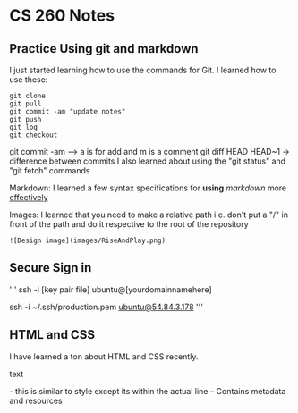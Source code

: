 # CS 260 Notes

## Practice Using git and markdown

I just started learning how to use the commands for Git. 
I learned how to use these:
```
git clone
git pull
git commit -am "update notes"
git push
git log
git checkout
```
git commit -am --> a is for add and m is a comment
git diff HEAD HEAD~1  -> difference between commits
I also learned about using the "git status" and "git fetch" commands

Markdown: I learned a few syntax specifications for **using** _markdown_ more <ins>effectively</ins>

Images: I learned that you need to make a relative path i.e. don't put a "/" in front of the path and do it respective to the root of the repository 

`![Design image](images/RiseAndPlay.png)`

## Secure Sign in 
'''
ssh -i [key pair file] ubuntu@[yourdomainnamehere]

ssh -i ~/.ssh/production.pem ubuntu@54.84.3.178
'''

## HTML and CSS


I have learned a ton about HTML and CSS recently. 

<p style="color:">text</p> - this is similar to style except its within the actual line

<head> – Contains metadata and resources
<style> – Contains internal CSS rules. Basically lets you make a function that includes certain rules. 
<meta name="viewport" content="width=device-width, initial-scale=1"> - this fixes mobile device viewing issues.
<link href="https://cdn.jsdelivr.net/npm/bootstrap@5.2.3/dist/css/bootstrap.min.css" rel="stylesheet" integrity="sha384-rbsA2VBKQhggwzxH7pPCaAqO46MgnOM80zW1RWuH61DGLwZJEdK2Kadq2F9CUG65" crossorigin="anonymous"> - importing the CSS from bootstrap so I can use their code / style

<body> - means that it will be displayed
<script src=""></script> - this is bascially a bootstrap pluggin for javascript

This part is fairly difficult:
'''
<div class="user-info" id="user-info">
    Logged in as: <span id="username">Guest</span>
  </div>

  <script>
    const loggedInUser = "Caden"; 
    document.getElementById("username").textContent = loggedInUser;
  </script>
'''
It essentially creates a class that is accesable by javascript so that I can update the username once somebody logs in. 

<h1> - this makes the text bigger or smaller as you increase the number after h

<nav class="navbar navbar-expand-md navbar-dark bg-dark"> – this is bootstrap again and it makes a nav bar dark colored.

<div class="container"> – Bootstrap container. Honestly bootstrap is super helpful

<button class="navbar-toggler" ...> – Bootstrapss hamburger button

<span class="navbar-toggler-icon"></span> – Icon inside the toggle button

<div class="collapse navbar-collapse" id="navbarNav"> – Collapsible container for nav links

<ul class="navbar-nav ms-auto"> – so ul is basically a container for a list

<li class="nav-item"> – this is where the list comes in (ordered) within the ul code

<a class="nav-link"> – Bootstrap-styled link inside nav bar

<hr /> – A horizontal line

<a href="">text</a> - hyperlinks
'''

I continued to add more CSS. In this case I learned a lot about window sizing and styling. 

display: flex;
flex-direction: column;

margin:
padding: - padding and margin has been super usefull for spacing well. 

position: relative;
position: sticky; - a few other cool positioning tricks. 

display: grid; - helpful for creating layouts of multiple elements. 

Using different tags has been a cool way to target specific elements within my html code. 
#activities-card

right: 24px !important;

putting !important makes it so that this piece of code will overide others

using ":root" lets you make presets or assign a variable to a specific value or color.

I learned that making an underline is possible with this 
content: "";
display: block;

Making gradients is actually pretty easy with "linear-gradient:" or "radial-gradient". 

With forms:
      <form id="activity-form" class="p-3 p-md-4" action="#" method="post" novalidate>
you can actually use Javascript to process and submit them so this builds functionality.

## Production Environment

**Giving deployFiles.sh permissions:**

chmod +x ./deployFiles.sh

**To deploy to my production environment I had to run:**

./deployFiles.sh -k ~/.ssh/production.pem -h riseandplay.click -s startup

that way I could gain access to my production.pem

'''

## React 

**Importing Bootstrap:**

npm install bootstrap react-bootstrap

**Enable React:**

npm install react react-dom react-router-dom

**Create your HTML file:**
login.html

<!DOCTYPE html>
<html lang="en">
  <head>
    <meta charset="utf-8" />
    <link rel="icon" href="/favicon.ico" />
    <meta name="viewport" content="width=device-width, initial-scale=1" />
    <meta name="theme-color" content="#000000" />

    <title>Simon React</title>
  </head>
  <body>
    <noscript>You need to enable JavaScript to run this app.</noscript>
    <div id="root"></div>
    <script type="module" src="/index.jsx"></script>
  </body>
</html>

**Then make the index.jsx:**

import React from 'react';
import ReactDOM from 'react-dom/client';
import App from './src/app';

const root = ReactDOM.createRoot(document.getElementById('root'));
root.render(<App />);

**and app.jsx:**

import React from 'react';
import 'bootstrap/dist/css/bootstrap.min.css';
import './app.css';

export default function App() {
  return <div className="body bg-dark text-light">App will display here</div>;
}

add your *header* and *footer* to the app.jsx file

**then put everything into your app.css**

**then create jsx files for each page**

*Build a function for each*

import React from 'react';

export function Login() {
  return (
    <main className="container-fluid bg-secondary text-center">
      <div>login displayed here</div>
    </main>
  );
}

**import router in the top part of app.jsx**

import { BrowserRouter, NavLink, Route, Routes } from 'react-router-dom';
import { Login } from './login/login';
import { Play } from './play/play';
import { Scores } from './scores/scores';
import { About } from './about/about';

And surround your main function in app.jsx with <BrowserRouter>

Then change the links within app.jsx to this format

'''<NavLink className='nav-link' to='play'>Play</NavLink>'''

**Inject routing component**

Below main in app.jsx put:


<Routes>
  <Route path='/' element={<Login />} exact />
  <Route path='/play' element={<Play />} />
  <Route path='/scores' element={<Scores />} />
  <Route path='/about' element={<About />} />
  <Route path='*' element={<NotFound />} />
</Routes>

and create a now function:

function NotFound() {
  return <main className="container-fluid bg-secondary text-center">404: Return to sender. Address unknown.</main>;
}

**Converting to pure react**

Put the main of each HTML file into the respective jsx react file. Making sure to change class -> className 

and import the css files:

import './scores.css';

**Deploy React**

*create deployReact.sh and past this in:*

'''

while getopts k:h:s: flag
do
    case "${flag}" in
        k) key=${OPTARG};;
        h) hostname=${OPTARG};;
        s) service=${OPTARG};;
    esac
done

if [[ -z "$key" || -z "$hostname" || -z "$service" ]]; then
    printf "\nMissing required parameter.\n"
    printf "  syntax: deployReact.sh -k <pem key file> -h <hostname> -s <service>\n\n"
    exit 1
fi

printf "\n----> Deploying React bundle $service to $hostname with $key\n"

# Step 1
printf "\n----> Build the distribution package\n"
rm -rf build
mkdir build
npm install # make sure vite is installed so that we can bundle
npm run build # build the React front end
cp -rf dist/* build # move the React front end to the target distribution

# Step 2
printf "\n----> Clearing out previous distribution on the target\n"
ssh -i "$key" ubuntu@$hostname << ENDSSH
rm -rf services/${service}/public
mkdir -p services/${service}/public
ENDSSH

# Step 3
printf "\n----> Copy the distribution package to the target\n"
scp -r -i "$key" build/* ubuntu@$hostname:services/$service/public

# Step 5
printf "\n----> Removing local copy of the distribution package\n"
rm -rf build
rm -rf dist

'''

**Checking changes** 
"""
npm run dev
"""


### Vite
Commands for getting Vite: 

npm init -y
npm install vite@latest -D

then change package.json within the script:

"scripts": {
    "dev": "vite",
    "build": "vite build",
    "preview": "vite preview"
  }




